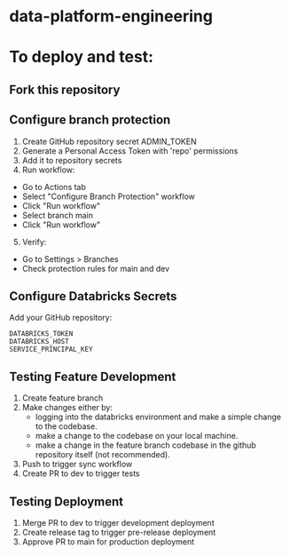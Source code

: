 # data-platform-engineering


# To deploy and test:

## Fork this repository

## Configure branch protection

 1. Create GitHub repository secret ADMIN_TOKEN
 2. Generate a Personal Access Token with 'repo' permissions
 3. Add it to repository secrets
 4. Run workflow:
 - Go to Actions tab
 - Select "Configure Branch Protection" workflow
 - Click "Run workflow"
 - Select branch main
 - Click "Run workflow"

 5. Verify:
 - Go to Settings > Branches
 - Check protection rules for main and dev

## Configure Databricks Secrets

Add your GitHub repository:
```
DATABRICKS_TOKEN
DATABRICKS_HOST
SERVICE_PRINCIPAL_KEY
```

## Testing Feature Development
1. Create feature branch
2. Make changes either by:
    - logging into the databricks environment and make a simple change to the codebase.
    - make a change to the codebase on your local machine.
    - make a change in the feature branch codebase in the github repository itself (not recommended).
3. Push to trigger sync workflow
4. Create PR to dev to trigger tests


## Testing Deployment

1. Merge PR to dev to trigger development deployment
2. Create release tag to trigger pre-release deployment
3. Approve PR to main for production deployment